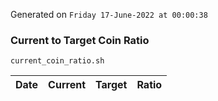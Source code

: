 Generated on `Friday 17-June-2022 at 00:00:38`

### Current to Target Coin Ratio
`current_coin_ratio.sh`

Date|Current|Target|Ratio
---|---|---|---

